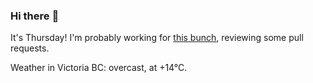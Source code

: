 ### Hi there :wave:

It's Thursday! I'm probably working for [this bunch](https://github.com/kohofinancial), reviewing some pull requests.

Weather in Victoria BC: overcast, at +14°C.
